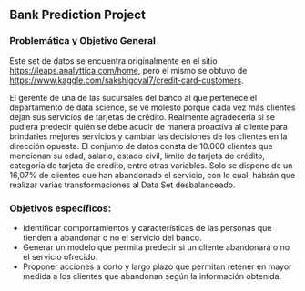 ## Bank Prediction Project

### Problemática y Objetivo General

Este set de datos se encuentra originalmente en el sitio https://leaps.analyttica.com/home, pero el mismo se obtuvo de https://www.kaggle.com/sakshigoyal7/credit-card-customers. 

El gerente de una de las sucursales del banco al que pertenece el departamento de data science, se ve molesto porque cada vez más clientes dejan sus servicios de tarjetas de crédito. Realmente agradecería si se pudiera predecir quién se debe acudir de manera proactiva al cliente para brindarles mejores servicios y cambiar las decisiones de los clientes en la dirección opuesta. El conjunto de datos consta de 10.000 clientes que mencionan su edad, salario, estado civil, límite de tarjeta de crédito, categoría de tarjeta de crédito, entre otras variables. Solo se dispone de un 16,07% de  clientes que han abandonado el servicio, con lo cual, habrán que realizar varias transformaciones al Data Set desbalanceado.

### Objetivos específicos:

- Identificar comportamientos y características de las personas que tienden a abandonar o no el servicio del banco.
- Generar un modelo que permita predecir si un cliente abandonará o no el servicio ofrecido.
- Proponer acciones a corto y largo plazo que permitan retener en mayor medida a los clientes que abandonan según la información obtenida.
